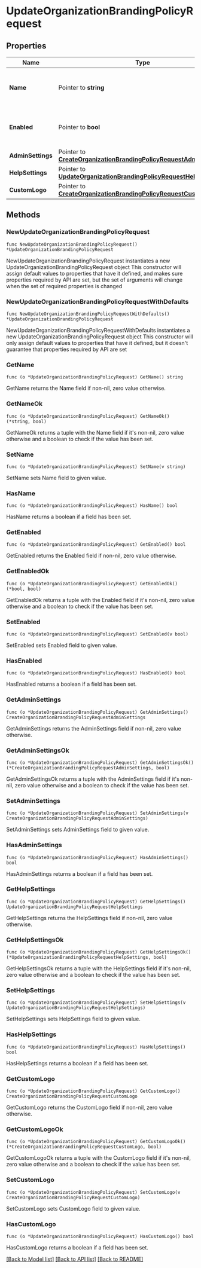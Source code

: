 # UpdateOrganizationBrandingPolicyRequest

## Properties

Name | Type | Description | Notes
------------ | ------------- | ------------- | -------------
**Name** | Pointer to **string** | Name of the Dashboard branding policy. | [optional] 
**Enabled** | Pointer to **bool** | Boolean indicating whether this policy is enabled. | [optional] 
**AdminSettings** | Pointer to [**CreateOrganizationBrandingPolicyRequestAdminSettings**](CreateOrganizationBrandingPolicyRequestAdminSettings.md) |  | [optional] 
**HelpSettings** | Pointer to [**UpdateOrganizationBrandingPolicyRequestHelpSettings**](UpdateOrganizationBrandingPolicyRequestHelpSettings.md) |  | [optional] 
**CustomLogo** | Pointer to [**CreateOrganizationBrandingPolicyRequestCustomLogo**](CreateOrganizationBrandingPolicyRequestCustomLogo.md) |  | [optional] 

## Methods

### NewUpdateOrganizationBrandingPolicyRequest

`func NewUpdateOrganizationBrandingPolicyRequest() *UpdateOrganizationBrandingPolicyRequest`

NewUpdateOrganizationBrandingPolicyRequest instantiates a new UpdateOrganizationBrandingPolicyRequest object
This constructor will assign default values to properties that have it defined,
and makes sure properties required by API are set, but the set of arguments
will change when the set of required properties is changed

### NewUpdateOrganizationBrandingPolicyRequestWithDefaults

`func NewUpdateOrganizationBrandingPolicyRequestWithDefaults() *UpdateOrganizationBrandingPolicyRequest`

NewUpdateOrganizationBrandingPolicyRequestWithDefaults instantiates a new UpdateOrganizationBrandingPolicyRequest object
This constructor will only assign default values to properties that have it defined,
but it doesn't guarantee that properties required by API are set

### GetName

`func (o *UpdateOrganizationBrandingPolicyRequest) GetName() string`

GetName returns the Name field if non-nil, zero value otherwise.

### GetNameOk

`func (o *UpdateOrganizationBrandingPolicyRequest) GetNameOk() (*string, bool)`

GetNameOk returns a tuple with the Name field if it's non-nil, zero value otherwise
and a boolean to check if the value has been set.

### SetName

`func (o *UpdateOrganizationBrandingPolicyRequest) SetName(v string)`

SetName sets Name field to given value.

### HasName

`func (o *UpdateOrganizationBrandingPolicyRequest) HasName() bool`

HasName returns a boolean if a field has been set.

### GetEnabled

`func (o *UpdateOrganizationBrandingPolicyRequest) GetEnabled() bool`

GetEnabled returns the Enabled field if non-nil, zero value otherwise.

### GetEnabledOk

`func (o *UpdateOrganizationBrandingPolicyRequest) GetEnabledOk() (*bool, bool)`

GetEnabledOk returns a tuple with the Enabled field if it's non-nil, zero value otherwise
and a boolean to check if the value has been set.

### SetEnabled

`func (o *UpdateOrganizationBrandingPolicyRequest) SetEnabled(v bool)`

SetEnabled sets Enabled field to given value.

### HasEnabled

`func (o *UpdateOrganizationBrandingPolicyRequest) HasEnabled() bool`

HasEnabled returns a boolean if a field has been set.

### GetAdminSettings

`func (o *UpdateOrganizationBrandingPolicyRequest) GetAdminSettings() CreateOrganizationBrandingPolicyRequestAdminSettings`

GetAdminSettings returns the AdminSettings field if non-nil, zero value otherwise.

### GetAdminSettingsOk

`func (o *UpdateOrganizationBrandingPolicyRequest) GetAdminSettingsOk() (*CreateOrganizationBrandingPolicyRequestAdminSettings, bool)`

GetAdminSettingsOk returns a tuple with the AdminSettings field if it's non-nil, zero value otherwise
and a boolean to check if the value has been set.

### SetAdminSettings

`func (o *UpdateOrganizationBrandingPolicyRequest) SetAdminSettings(v CreateOrganizationBrandingPolicyRequestAdminSettings)`

SetAdminSettings sets AdminSettings field to given value.

### HasAdminSettings

`func (o *UpdateOrganizationBrandingPolicyRequest) HasAdminSettings() bool`

HasAdminSettings returns a boolean if a field has been set.

### GetHelpSettings

`func (o *UpdateOrganizationBrandingPolicyRequest) GetHelpSettings() UpdateOrganizationBrandingPolicyRequestHelpSettings`

GetHelpSettings returns the HelpSettings field if non-nil, zero value otherwise.

### GetHelpSettingsOk

`func (o *UpdateOrganizationBrandingPolicyRequest) GetHelpSettingsOk() (*UpdateOrganizationBrandingPolicyRequestHelpSettings, bool)`

GetHelpSettingsOk returns a tuple with the HelpSettings field if it's non-nil, zero value otherwise
and a boolean to check if the value has been set.

### SetHelpSettings

`func (o *UpdateOrganizationBrandingPolicyRequest) SetHelpSettings(v UpdateOrganizationBrandingPolicyRequestHelpSettings)`

SetHelpSettings sets HelpSettings field to given value.

### HasHelpSettings

`func (o *UpdateOrganizationBrandingPolicyRequest) HasHelpSettings() bool`

HasHelpSettings returns a boolean if a field has been set.

### GetCustomLogo

`func (o *UpdateOrganizationBrandingPolicyRequest) GetCustomLogo() CreateOrganizationBrandingPolicyRequestCustomLogo`

GetCustomLogo returns the CustomLogo field if non-nil, zero value otherwise.

### GetCustomLogoOk

`func (o *UpdateOrganizationBrandingPolicyRequest) GetCustomLogoOk() (*CreateOrganizationBrandingPolicyRequestCustomLogo, bool)`

GetCustomLogoOk returns a tuple with the CustomLogo field if it's non-nil, zero value otherwise
and a boolean to check if the value has been set.

### SetCustomLogo

`func (o *UpdateOrganizationBrandingPolicyRequest) SetCustomLogo(v CreateOrganizationBrandingPolicyRequestCustomLogo)`

SetCustomLogo sets CustomLogo field to given value.

### HasCustomLogo

`func (o *UpdateOrganizationBrandingPolicyRequest) HasCustomLogo() bool`

HasCustomLogo returns a boolean if a field has been set.


[[Back to Model list]](../README.md#documentation-for-models) [[Back to API list]](../README.md#documentation-for-api-endpoints) [[Back to README]](../README.md)


